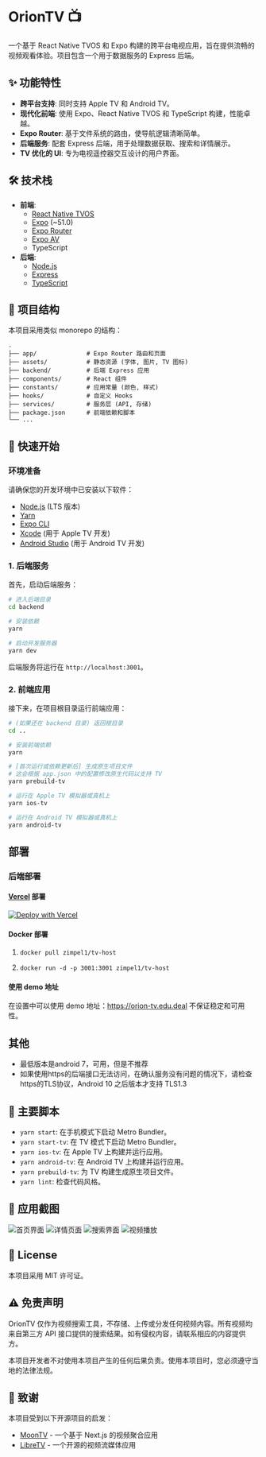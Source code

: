 # OrionTV 📺

一个基于 React Native TVOS 和 Expo 构建的跨平台电视应用，旨在提供流畅的视频观看体验。项目包含一个用于数据服务的 Express 后端。

## ✨ 功能特性

- **跨平台支持**: 同时支持 Apple TV 和 Android TV。
- **现代化前端**: 使用 Expo、React Native TVOS 和 TypeScript 构建，性能卓越。
- **Expo Router**: 基于文件系统的路由，使导航逻辑清晰简单。
- **后端服务**: 配套 Express 后端，用于处理数据获取、搜索和详情展示。
- **TV 优化的 UI**: 专为电视遥控器交互设计的用户界面。

## 🛠️ 技术栈

- **前端**:
  - [React Native TVOS](https://github.com/react-native-tvos/react-native-tvos)
  - [Expo](https://expo.dev/) (~51.0)
  - [Expo Router](https://docs.expo.dev/router/introduction/)
  - [Expo AV](https://docs.expo.dev/versions/latest/sdk/av/)
  - TypeScript
- **后端**:
  - [Node.js](https://nodejs.org/)
  - [Express](https://expressjs.com/)
  - [TypeScript](https://www.typescriptlang.org/)

## 📂 项目结构

本项目采用类似 monorepo 的结构：

```
.
├── app/              # Expo Router 路由和页面
├── assets/           # 静态资源 (字体, 图片, TV 图标)
├── backend/          # 后端 Express 应用
├── components/       # React 组件
├── constants/        # 应用常量 (颜色, 样式)
├── hooks/            # 自定义 Hooks
├── services/         # 服务层 (API, 存储)
├── package.json      # 前端依赖和脚本
└── ...
```

## 🚀 快速开始

### 环境准备

请确保您的开发环境中已安装以下软件：

- [Node.js](https://nodejs.org/) (LTS 版本)
- [Yarn](https://yarnpkg.com/)
- [Expo CLI](https://docs.expo.dev/get-started/installation/)
- [Xcode](https://developer.apple.com/xcode/) (用于 Apple TV 开发)
- [Android Studio](https://developer.android.com/studio) (用于 Android TV 开发)

### 1. 后端服务

首先，启动后端服务：

```sh
# 进入后端目录
cd backend

# 安装依赖
yarn

# 启动开发服务器
yarn dev
```

后端服务将运行在 `http://localhost:3001`。

### 2. 前端应用

接下来，在项目根目录运行前端应用：

```sh
# (如果还在 backend 目录) 返回根目录
cd ..

# 安装前端依赖
yarn

# [首次运行或依赖更新后] 生成原生项目文件
# 这会根据 app.json 中的配置修改原生代码以支持 TV
yarn prebuild-tv

# 运行在 Apple TV 模拟器或真机上
yarn ios-tv

# 运行在 Android TV 模拟器或真机上
yarn android-tv
```

## 部署

### 后端部署

#### [Vercel](https://vercel.com/) 部署

[![Deploy with Vercel](https://vercel.com/button)](https://vercel.com/new/clone?repository-url=https%3A%2F%2Fgithub.com%2Fzimplexing%2FOrionTV&root-directory=backend)

#### Docker 部署

1. `docker pull zimpel1/tv-host`

2. `docker run -d -p 3001:3001 zimpel1/tv-host`

#### 使用 demo 地址

在设置中可以使用 demo 地址：https://orion-tv.edu.deal 不保证稳定和可用性。

## 其他
 - 最低版本是android 7，可用，但是不推荐
 - 如果使用https的后端接口无法访问，在确认服务没有问题的情况下，请检查https的TLS协议，Android 10 之后版本才支持 TLS1.3

## 📜 主要脚本

- `yarn start`: 在手机模式下启动 Metro Bundler。
- `yarn start-tv`: 在 TV 模式下启动 Metro Bundler。
- `yarn ios-tv`: 在 Apple TV 上构建并运行应用。
- `yarn android-tv`: 在 Android TV 上构建并运行应用。
- `yarn prebuild-tv`: 为 TV 构建生成原生项目文件。
- `yarn lint`: 检查代码风格。

## 📸 应用截图

![首页界面](screenshot/image.png)
![详情页面](screenshot/image1.png)
![搜索界面](screenshot/image3.png)
![视频播放](screenshot/image2.png)

## 📝 License

本项目采用 MIT 许可证。

## ⚠️ 免责声明

OrionTV 仅作为视频搜索工具，不存储、上传或分发任何视频内容。所有视频均来自第三方 API 接口提供的搜索结果。如有侵权内容，请联系相应的内容提供方。

本项目开发者不对使用本项目产生的任何后果负责。使用本项目时，您必须遵守当地的法律法规。

## 🙏 致谢

本项目受到以下开源项目的启发：

- [MoonTV](https://github.com/senshinya/MoonTV) - 一个基于 Next.js 的视频聚合应用
- [LibreTV](https://github.com/LibreSpark/LibreTV) - 一个开源的视频流媒体应用
